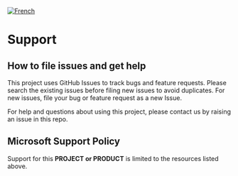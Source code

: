 [![French](https://img.shields.io/badge/-French-purple)](translations/SUPPORT.fr.md)
# Support

## How to file issues and get help  

This project uses GitHub Issues to track bugs and feature requests. Please search the existing issues before filing new issues to avoid duplicates.  For new issues, file your bug or feature request as a new Issue.

For help and questions about using this project, please contact us by raising an issue in this repo.

## Microsoft Support Policy  

Support for this **PROJECT or PRODUCT** is limited to the resources listed above.
